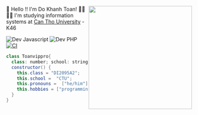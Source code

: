 <img
height="280"
width="280"
align="right"
src="https://camo.githubusercontent.com/62da68eb62b1e5f175f7d1f0191dd89a653d7908feb22d37d4a0ab07365d6791/68747470733a2f2f6d656469612e67697068792e636f6d2f6d656469612f4d3967624264396e6244724f5475314d71782f67697068792e676966"
/>
👋 Hello !! I'm Do Khanh Toan! 🙏🏻     
👨‍🎓 I'm studying information systems at [Can Tho University](https://www.ctu.edu.vn/) - K46    

<!--[![Gem Version](https://badge.fury.io/rb/colorls.svg)]()
[![PRs Welcome](https://img.shields.io/badge/PRs-welcome-brightgreen.svg?style=shields)]() 
-->
![Dev Javascript](https://img.shields.io/badge/Dev-Javascript-yellow)
![Dev PHP](https://img.shields.io/badge/Dev-PHP-blue) 
[![CI](https://github.com/athityakumar/colorls/actions/workflows/ruby.yml/badge.svg)]() 


```java
class Toanvippro{
  class: number; school: string; pronouns:string[]; hobbies: string[]; 
  constructor() {
    this.class = "DI2095A2";
    this.school =  "CTU";
    this.pronouns =  ["he/him"];
    this.hobbies = ["programming", "music", "youtube"]
  }
}



```
<!--
class Skills extends Toanvippro {
  languages: string[]; frameworks: string[]; frontend: string[]; backend: string[]; mobile: sintrg[], other: string[]
  constructor() {
    super();
    this.languages = ["Javascript", "TypeScript", "SQL", "PHP"];
    this.frameworks = ["TailwindCSS", "Bootstrap"];
    this.frontend = ["React", "HTML/CSS", "Scss", ""];
    this.mobile = [""];
    this.backend = ["Laravel", "MySQL"];
    this.other = ["Git/Github", "npm"]
  }
}
--/>
